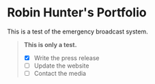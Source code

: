 # Robin Hunter's Portfolio
This is a test of the emergency broadcast system.
>**This is only a test.**
>- [x] Write the press release
>- [ ] Update the website
>- [ ] Contact the media
